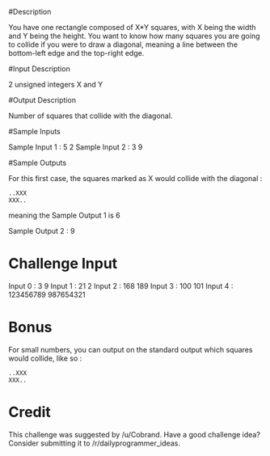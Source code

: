 #Description

You have one rectangle composed of X*Y squares, with X being the width and Y being the height. You want to know how many squares you are going to collide if you were to draw a diagonal, meaning a line between the bottom-left edge and the top-right edge.

#Input Description

2 unsigned integers X and Y

#Output Description

Number of squares that collide with the diagonal.

#Sample Inputs

Sample Input 1 : 5 2
Sample Input 2 : 3 9

#Sample Outputs

For this first case, the squares marked as X would collide with the diagonal :

    ..XXX
    XXX..

meaning the Sample Output 1 is 6

Sample Output 2 : 9 

# Challenge Input

Input 0 : 3 9
Input 1 : 21 2
Input 2 : 168 189
Input 3 : 100 101
Input 4 : 123456789 987654321

# Bonus

For small numbers, you can output on the standard output which squares would collide, like so :

    ..XXX
    XXX..
    
# Credit

This challenge was suggested by /u/Cobrand. Have a good challenge idea? Consider submitting it to /r/dailyprogrammer_ideas. 
